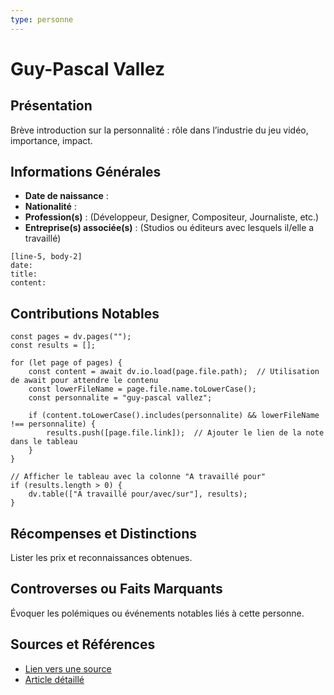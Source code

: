 ```yaml
---
type: personne
---
```


# Guy-Pascal Vallez

## Présentation
Brève introduction sur la personnalité : rôle dans l’industrie du jeu vidéo, importance, impact.

## Informations Générales
- **Date de naissance** :  
- **Nationalité** :  
- **Profession(s)** : (Développeur, Designer, Compositeur, Journaliste, etc.)  
- **Entreprise(s) associée(s)** : (Studios ou éditeurs avec lesquels il/elle a travaillé)  

```timeline-labeled
[line-5, body-2]
date:  
title: 
content:
```


## Contributions Notables

```dataviewjs
const pages = dv.pages("");
const results = [];

for (let page of pages) {
    const content = await dv.io.load(page.file.path);  // Utilisation de await pour attendre le contenu
    const lowerFileName = page.file.name.toLowerCase();
    const personnalite = "guy-pascal vallez";
    
    if (content.toLowerCase().includes(personnalite) && lowerFileName !== personnalite) {
        results.push([page.file.link]);  // Ajouter le lien de la note dans le tableau
    }
}

// Afficher le tableau avec la colonne "A travaillé pour"
if (results.length > 0) {
    dv.table(["A travaillé pour/avec/sur"], results);
}

```

## Récompenses et Distinctions
Lister les prix et reconnaissances obtenues.

## Controverses ou Faits Marquants
Évoquer les polémiques ou événements notables liés à cette personne.

## Sources et Références
- [Lien vers une source](#)
- [Article détaillé](#)

